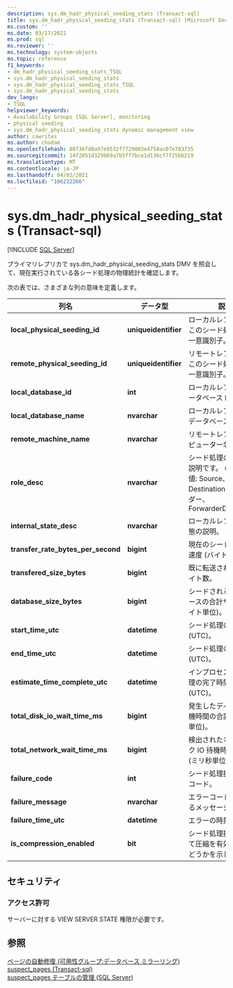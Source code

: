 ```yaml
---
description: sys.dm_hadr_physical_seeding_stats (Transact-sql)
title: sys.dm_hadr_physical_seeding_stats (Transact-sql) |Microsoft Docs
ms.custom: ''
ms.date: 03/17/2021
ms.prod: sql
ms.reviewer: ''
ms.technology: system-objects
ms.topic: reference
f1_keywords:
- dm_hadr_physical_seeding_stats_TSQL
- sys.dm_hadr_physical_seeding_stats
- sys.dm_hadr_physical_seeding_stats_TSQL
- sys.dm_hadr_physical_seeding_stats
dev_langs:
- TSQL
helpviewer_keywords:
- Availability Groups [SQL Server], monitoring
- physical seeding
- sys.dm_hadr_physical_seeding_stats dynamic management view
author: cawrites
ms.author: chadam
ms.openlocfilehash: 89736fd8a97e9532f7729003e4750ac07e703735
ms.sourcegitcommit: 14f2051d329b69a7b5ff7bce1d136cf7f25bb219
ms.translationtype: MT
ms.contentlocale: ja-JP
ms.lasthandoff: 04/02/2021
ms.locfileid: "106232266"
---
```

# <a name="sysdm_hadr_physical_seeding_stats-transact-sql"></a>sys.dm_hadr_physical_seeding_stats (Transact-sql)
[!INCLUDE [SQL Server](../../includes/applies-to-version/sqlserver.md)]

プライマリレプリカで sys.dm_hadr_physical_seeding_stats DMV を照会して、現在実行されている各シード処理の物理統計を確認します。

次の表では、さまざまな列の意味を定義します。  
  
|列名|データ型|説明|  
|-----------------|---------------|-----------------|  
|**local_physical_seeding_id**|**uniqueidentifier**|ローカルレプリカでのこのシード処理操作の一意識別子。|  
|**remote_physical_seeding_id**|**uniqueidentifier**|リモートレプリカでのこのシード処理操作の一意識別子。|  
|**local_database_id**|**int**|ローカルレプリカのデータベース ID。|  
|**local_database_name**|**nvarchar**|ローカルレプリカ上のデータベース名。 |
|**remote_machine_name**|**nvarchar**|リモートレプリカコンピューター名。|  
|**role_desc**|**nvarchar**|シード処理のロールの説明です。 (使用可能な値: Source、Destination、フォワーダー、ForwarderDestination)|
|**internal_state_desc**|**nvarchar**|ローカルレプリカの状態の説明。|
|**transfer_rate_bytes_per_second**|**bigint**|現在のシード処理転送速度 (バイト/秒)。|
|**transfered_size_bytes**|**bigint**|既に転送された合計バイト数。|
|**database_size_bytes**|**bigint**|シードされるデータベースの合計サイズ (バイト単位)。|
|**start_time_utc**|**datetime**|シード処理の開始時刻 (UTC)。|
|**end_time_utc**|**datetime**|シード処理の終了時刻 (UTC)。|
|**estimate_time_complete_utc**|**datetime**|インプロセスシード処理の完了時間の推定 (UTC)。|
|**total_disk_io_wait_time_ms**|**bigint**|発生したディスク IO 待機時間の合計 (ミリ秒単位)。|
|**total_network_wait_time_ms**|**bigint**|検出されたネットワーク IO 待機時間の合計 (ミリ秒単位)。|
|**failure_code**|**int**|シード処理操作の失敗コード。|
|**failure_message**|**nvarchar**|エラーコードに対応するメッセージ。|
|**failure_time_utc**|**datetime**|エラーの時刻 (UTC)。|
|**is_compression_enabled**|**bit**|シード処理操作に対して圧縮を有効にするかどうかを示します。|
  
## <a name="security"></a>セキュリティ  
  
### <a name="permissions"></a>アクセス許可  
 サーバーに対する VIEW SERVER STATE 権限が必要です。  
  
## <a name="see-also"></a>参照  
 [ページの自動修復 &#40;可用性グループ:データベース ミラーリング&#41;](../../sql-server/failover-clusters/automatic-page-repair-availability-groups-database-mirroring.md)   
 [suspect_pages &#40;Transact-sql&#41;](../../relational-databases/system-tables/suspect-pages-transact-sql.md)   
 [suspect_pages テーブルの管理 &#40;SQL Server&#41;](../../relational-databases/backup-restore/manage-the-suspect-pages-table-sql-server.md)  
  